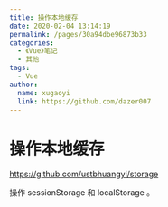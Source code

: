 ```yaml
---
title: 操作本地缓存
date: 2020-02-04 13:14:19
permalink: /pages/30a94dbe96873b33
categories:
  - 《Vue》笔记
  - 其他
tags:
  - Vue
author:
  name: xugaoyi
  link: https://github.com/dazer007
---
```

# 操作本地缓存

<https://github.com/ustbhuangyi/storage>

操作 sessionStorage 和 localStorage 。
